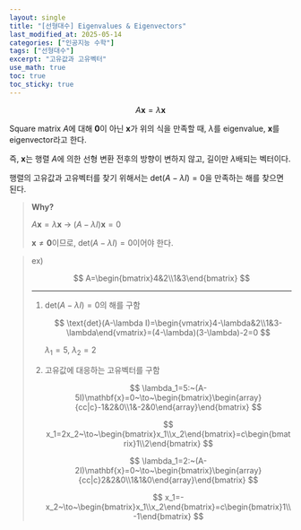 ```yaml
---
layout: single
title: "[선형대수] Eigenvalues & Eigenvectors"
last_modified_at: 2025-05-14
categories: ["인공지능 수학"]
tags: ["선형대수"]
excerpt: "고유값과 고유벡터"
use_math: true
toc: true
toc_sticky: true
---
```


$$
A\mathbf{x}=\lambda\mathbf{x}
$$

Square matrix $A$에 대해 $\mathbf{0}$이 아닌 $\mathbf{x}$가 위의 식을 만족할 때, $\lambda$를 eigenvalue, $\mathbf{x}$를 eigenvector라고 한다.

즉, $\mathbf{x}$는 행렬 $A$에 의한 선형 변환 전후의 방향이 변하지 않고, 길이만 $\lambda$배되는 벡터이다.

행렬의 고유값과 고유벡터를 찾기 위해서는 $\text{det}(A-\lambda I)=0$을 만족하는 해를 찾으면 된다.

> **Why?**
>
> $A\mathbf{x}=\lambda\mathbf{x}$ → $(A-\lambda I)\mathbf{x}=0$
>
> $\mathbf{x}\not=\mathbf{0}$이므로, $\text{det}(A-\lambda I)=0$이어야 한다.

> ex) 
>
> $$
> A=\begin{bmatrix}4&2\\1&3\end{bmatrix}
> $$
> 
> ---
> 1. $\text{det}(A-\lambda I)=0$의 해를 구함
>
>    $$
>    \text{det}(A-\lambda I)=\begin{vmatrix}4-\lambda&2\\1&3-\lambda\end{vmatrix}=(4-\lambda)(3-\lambda)-2=0
>    $$
>
>    $\lambda_1=5,~\lambda_2=2$
> 2. 고유값에 대응하는 고유벡터를 구함
>    
>    $$
>    \lambda_1=5:~(A-5I)\mathbf{x}=0~\to~\begin{bmatrix}\begin{array}{cc|c}-1&2&0\\1&-2&0\end{array}\end{bmatrix}
>    $$
>
>    $$
>    x_1=2x_2~\to~\begin{bmatrix}x_1\\x_2\end{bmatrix}=c\begin{bmatrix}1\\2\end{bmatrix}
>    $$
>
>    $$
>    \lambda_1=2:~(A-2I)\mathbf{x}=0~\to~\begin{bmatrix}\begin{array}{cc|c}2&2&0\\1&1&0\end{array}\end{bmatrix}
>    $$
>
>    $$
>    x_1=-x_2~\to~\begin{bmatrix}x_1\\x_2\end{bmatrix}=c\begin{bmatrix}1\\-1\end{bmatrix}
>    $$
